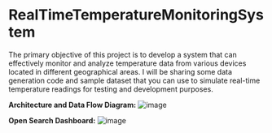 # RealTimeTemperatureMonitoringSystem
The primary objective of this project is to develop a system that can effectively monitor and analyze temperature data from various devices located in different geographical areas. I will be sharing some data generation code and sample dataset that you can use to simulate real-time temperature readings for testing and development purposes.

**Architecture and Data Flow Diagram:**
![image](https://github.com/abdulrehman764/RealTimeTemperatureMonitoringSystem/assets/108411380/fabcd35c-fe92-470e-8f12-e0526c8d0507)

**Open Search Dashboard:**
![image](https://github.com/abdulrehman764/RealTimeTemperatureMonitoringSystem/assets/108411380/60782c6f-62bb-47dc-a197-b901de5a9fc5)
